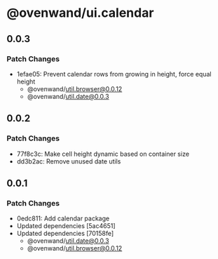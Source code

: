 # @ovenwand/ui.calendar

## 0.0.3

### Patch Changes

- 1efae05: Prevent calendar rows from growing in height, force equal height
  - @ovenwand/util.browser@0.0.12
  - @ovenwand/util.date@0.0.3

## 0.0.2

### Patch Changes

- 77f8c3c: Make cell height dynamic based on container size
- dd3b2ac: Remove unused date utils

## 0.0.1

### Patch Changes

- 0edc811: Add calendar package
- Updated dependencies [5ac4651]
- Updated dependencies [70158fe]
  - @ovenwand/util.date@0.0.3
  - @ovenwand/util.browser@0.0.12
